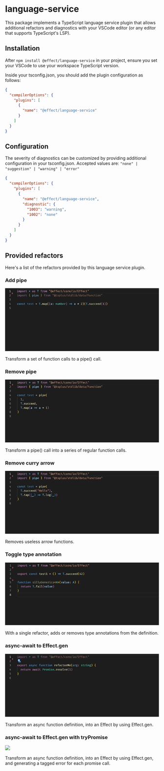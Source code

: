 # language-service

This package implements a TypeScript language service plugin that allows additional refactors and diagnostics with your VSCode editor (or any editor that supports TypeScript's LSP).

## Installation

After `npm install @effect/language-service` in your project, ensure you set your VSCode to use your workspace TypeScript version.

Inside your tsconfig.json, you should add the plugin configuration as follows:

```json
{
  "compilerOptions": {
    "plugins": [
      {
        "name": "@effect/language-service"
      }
    ]
  }
}
```

## Configuration

The severity of diagnostics can be customized by providing additional configuration in your tsconfig.json.
Accepted values are: `"none" | "suggestion" | "warning" | "error"`

```json
{
  "compilerOptions": {
    "plugins": [
      {
        "name": "@effect/language-service",
        "diagnostic": {
          "1003": "warning",
          "1002": "none"
        }
      }
    ]
  }
}
```

## Provided refactors

Here's a list of the refactors provided by this language service plugin.

### Add pipe

![](images/add-pipe.gif)

Transform a set of function calls to a pipe() call.

### Remove pipe

![](images/remove-pipe.gif)

Transform a pipe() call into a series of regular function calls.

### Remove curry arrow

![](images/remove-curry-arrow.gif)

Removes useless arrow functions.

### Toggle type annotation

![](images/toggle-type-annotation.gif)

With a single refactor, adds or removes type annotations from the definition.

### async-await to Effect.gen

![](images/async-await-to-gen.gif)

Transform an async function definition, into an Effect by using Effect.gen.

### async-await to Effect.gen with tryPromise

![](images/async-await-to-gen-try-promise.gif)

Transform an async function definition, into an Effect by using Effect.gen, and generating a tagged error for each promise call.
